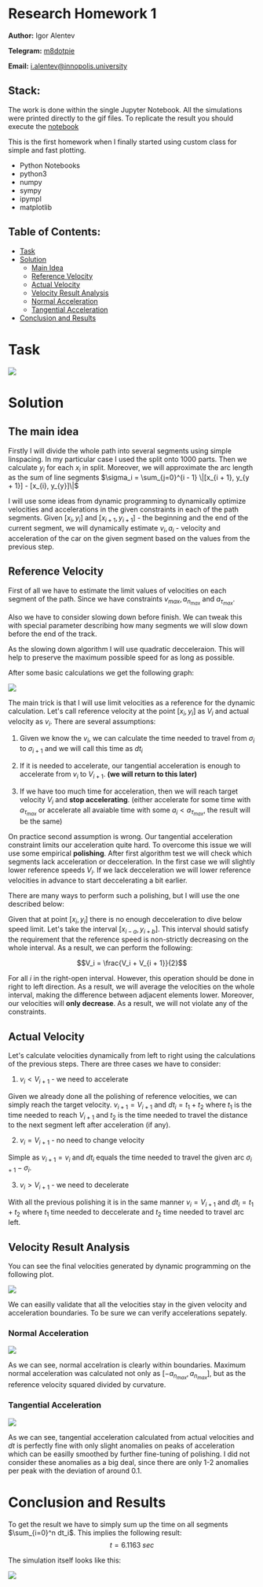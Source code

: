 # Research Homework 1

**Author:** Igor Alentev

**Telegram:** [m8dotpie](https://t.me/m8dotpie)

**Email:** i.alentev@innopolis.university

## Stack:

The work is done within the single Jupyter Notebook. All the simulations were printed directly to the gif files. To replicate the result you should execute the [notebook](rhw1.ipynb)

This is the first homework when I finally started using custom class for simple and fast plotting.

- Python Notebooks
- python3
- numpy
- sympy
- ipympl
- matplotlib

## Table of Contents:
- [Task](#task)
- [Solution](#solution)
    - [Main Idea](#main.idea)
    - [Reference Velocity](#velocity.reference)
    - [Actual Velocity](#velocity.actual)
    - [Velocity Result Analysis](#velocity.analysis)
    - [Normal Acceleration](#acceleration.normal)
    - [Tangential Acceleration](#acceleration.tangential)
- [Conclusion and Results](#conclusion-and-results)

# Task

![](assets/state.PNG)

# Solution

## The main idea <a id='main.idea'></a>

Firstly I will divide the whole path into several segments using simple linspacing. In my particular case I used the split onto $1000$ parts. Then we calculate $y_i$ for each $x_i$ in split. Moreover, we will approximate the arc length as the sum of line segments $\sigma_i = \sum_{j=0}^{i - 1} \|[x_{i + 1}, y_{y + 1}] - [x_{i}, y_{y}]\|$

I will use some ideas from dynamic programming to dynamically optimize velocities and accelerations in the given constraints in each of the path segments. Given $[x_i, y_i]$ and $[x_{i + 1}, y_{i + 1}]$ - the beginning and the end of the current segment, we will dynamically estimate $v_i, a_i$ - velocity and acceleration of the car on the given segment based on the values from the previous step.

## Reference Velocity <a id='velocity.reference'></a>

First of all we have to estimate the limit values of velocities on each segment of the path. Since we have constraints $v_{max}, a_{n_{max}}$ and $a_{\tau_{max}}$. 

Also we have to consider slowing down before finish. We can tweak this with special parameter describing how many segments we will slow down before the end of the track.

As the slowing down algorithm I will use quadratic decceleraion. This will help to preserve the maximum possible speed for as long as possible. 

 After some basic calculations we get the following graph:

![](assets/vel_limit.png)

The main  trick is that I will use limit velocities as a reference for the dynamic calculation. Let's call reference velocity at the point $[x_i, y_i]$ as $V_i$ and actual velocity as $v_i$. There are several assumptions:

1. Given we know the $v_i$, we can calculate the time needed to travel from $\sigma_i$ to $\sigma_{i + 1}$ and we will call this time as $dt_i$

2. If it is needed to accelerate, our tangential acceleration is enough to accelerate from $v_i$ to $V_{i + 1}$. **(we will return to this later)**

3. If we have too much time for acceleration, then we will reach target velocity $V_i$ and **stop accelerating**. (either accelerate for some time with $a_{{\tau}_{max}}$ or accelerate all avaiable time with some $a_i < a_{{\tau}_{max}}$, the result will be the same)

On practice second assumption is wrong. Our tangential acceleration constraint limits our acceleration quite hard. To overcome this issue we will use some empirical **polishing**. After first algorithm test we will check which segments lack acceleration or decceleration. In the first case we will slightly lower reference speeds $V_i$. If we lack decceleration we will lower reference velocities in advance to start deccelerating a bit earlier.

There are many ways to perform such a polishing, but I will use the one described below:

Given that at point $[x_i, y_i]$ there is no enough decceleration to dive below speed limit. Let's take the interval $[x_{i - a}, y_{i + b}]$. This interval should satisfy the requirement that the reference speed is non-strictly decreasing on the whole interval. As a result, we can perform the following:

$$V_i = \frac{V_i + V_{i + 1}}{2}$$

For all $i$ in the right-open interval. However, this operation should be done in right to left direction. As a result, we will average the velocities on the whole interval, making the difference between adjacent elements lower. Moreover, our velocities will **only decrease**. As a result, we will not violate any of the constraints.

## Actual Velocity <a id='velocity.actual'></a>

Let's calculate velocities dynamically from left to right using the calculations of the previous steps. There are three cases we have to consider:

1. $v_i < V_{i + 1}$ - we need to accelerate

Given we already done all the polishing of reference velocities, we can simply reach the target velocity. $v_{i + 1} = V_{i + 1}$ and $dt_i = t_1 + t_2$ where  $t_1$ is the time needed to reach $V_{i + 1}$ and $t_2$ is the time needed to travel the distance to the next segment left after acceleration (if any).

2. $v_i = V_{i + 1}$ - no need to change velocity

Simple as $v_{i + 1} = v_{i}$ and $dt_i$ equals the time needed to travel the given arc $\sigma_{i + 1} - \sigma_i$.

3. $v_i > V_{i + 1}$ - we need to decelerate

With all the previous polishing it is in the same manner $v_i = V_{i + 1}$ and $dt_i = t_1 + t_2$ where $t_1$ time needed to deccelerate and $t_2$ time needed to travel arc left.

## Velocity Result Analysis <a id='velocity.analysis'></a>

You can see the final velocities generated by dynamic programming on the following plot.

![](assets/vel_res.png)

We can easilly validate that all the velocities stay in the given velocity and acceleration boundaries. To be sure we can verify accelerations sepately.

### Normal Acceleration <a id='acceleration.normal'></a>

![](assets/an_res.png)

As we can see, normal accelration is clearly within boundaries. Maximum normal acceleration was calculated not only as $[-a_{n_{max}}, a_{n_{max}}]$, but as the reference velocity squared divided by curvature.

### Tangential Acceleration <a id='acceleration.tangential'></a>

![](assets/at_res.png)

As we can see, tangential acceleration calculated from actual velocities and $dt$ is perfectly fine with only slight anomalies on peaks of acceleration which can be easilly smoothed by further fine-tuning of polishing. I did not consider these anomalies as a big deal, since there are only 1-2 anomalies per peak with the deviation of around $0.1$.

# Conclusion and Results

To get the result we have to simply sum up the time on all segments $\sum_{i=0}^n dt_i$. This implies the following result:
$$t = 6.1163\;sec$$

The simulation itself looks like this:

![](assets/sim.gif)


